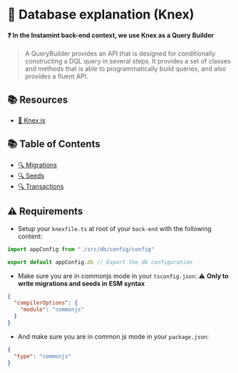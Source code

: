 # 💾 Database explanation (Knex)

#### ❓ In the Instamint back-end context, we use Knex as a Query Builder

> A QueryBuilder provides an API that is designed for conditionally constructing a DQL query in several steps. It
> provides a set of classes and methods that is able to programmatically build queries, and also provides a fluent API.

## 📚 Resources

- [📖 Knex.js](http://knexjs.org/)

## 📚 Table of Contents

- [🔍 Migrations](./migrations/README.md)
- [🔍 Seeds](./seeds/README.md)
- [🔍 Transactions](./transactions/README.md)

## ⚠️ Requirements

- Setup your `knexfile.ts` at root of your `back-end` with the following content:

```ts
import appConfig from "./src/db/config/config"

export default appConfig.db // Export the db configuration
```

- Make sure you are in commonjs mode in your `tsconfig.json`: ⚠️ **Only to write migrations and seeds in ESM syntax**

```json
{
  "compilerOptions": {
    "module": "commonjs"
  }
}
```

- And make sure you are in common js mode in your `package.json`:

```json
{
  "type": "commonjs"
}
```
